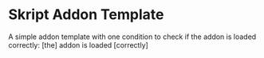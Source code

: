 # Skript Addon Template

A simple addon template with one condition to check if the addon is loaded correctly: [the] addon is loaded [correctly]
